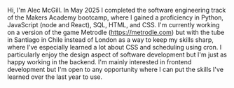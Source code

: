 Hi, I'm Alec McGill. In May 2025 I completed the software engineering track of the Makers Academy bootcamp, where I gained a proficiency in Python, JavaScript (node and React), SQL, HTML, and CSS. I'm currently working on a version of the game Metrodle (https://metrodle.com) but with the tube in Santiago in Chile instead of London as a way to keep my skills sharp, where I've especially learned a lot about CSS and scheduling using cron. I particularly enjoy the design aspect of software development but I'm just as happy working in the backend. I'm mainly interested in frontend development but I'm open to any opportunity where I can put the skills I've learned over the last year to use. 
